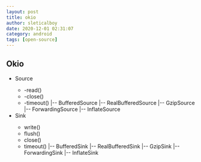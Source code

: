 ```yaml
---
layout: post
title: okio
author: sleticalboy
date: 2020-12-01 02:31:07
category: android
tags: [open-source]
---
```


## Okio
+ Source<InputStream>
    * -read()
    * -close()
    * -timeout()
    |-- BufferedSource
        |-- RealBufferedSource
    |-- GzipSource
    |-- ForwardingSource
    |-- InflateSource
+ Sink<OutputStream>
    * write()
    * flush()
    * close()
    * timeout()
    |-- BufferedSink
        |-- RealBufferedSink
    |-- GzipSink
    |-- ForwardingSink
    |-- InflateSink

